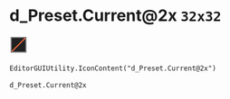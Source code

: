 # d_Preset.Current@2x `32x32`
<img src="/img/d_Preset.Current@2x.png" width=32 height=32>

``` CSharp
EditorGUIUtility.IconContent("d_Preset.Current@2x")
```
```
d_Preset.Current@2x
```
